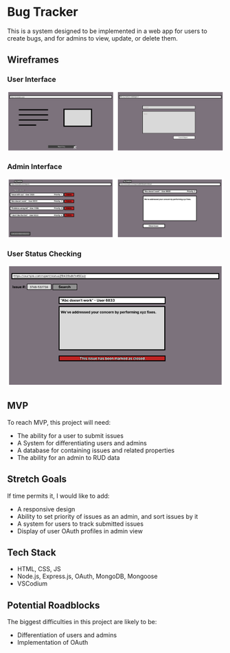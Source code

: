 # Bug Tracker
This is a system designed to be implemented in a web app for users to create bugs, and for admins to view, update, or delete them.
## Wireframes
### User Interface
![User Submussion Wireframes](./etc/images/Wireframe1.png)
### Admin Interface
![Admin Wireframes](./etc/images/Wireframe2.png)
### User Status Checking
![Status Wireframe](./etc/images/Wireframe3.png)

## MVP

To reach MVP, this project will need:

 - The ability for a user to submit issues
 - A System for differentiating users and admins
 - A database for containing issues and related properties
 - The ability for an admin to RUD data

## Stretch Goals

If time permits it, I would like to add:

 - A responsive design
 - Ability to set priority of issues as an admin, and sort issues by it
 - A system for users to track submitted issues
 - Display of user OAuth profiles in admin view

## Tech Stack

 - HTML, CSS, JS
 - Node.js, Express.js, OAuth, MongoDB, Mongoose
 - VSCodium


## Potential Roadblocks
The biggest difficulties in this project are likely to be:

 - Differentiation of users and admins
 - Implementation of OAuth
